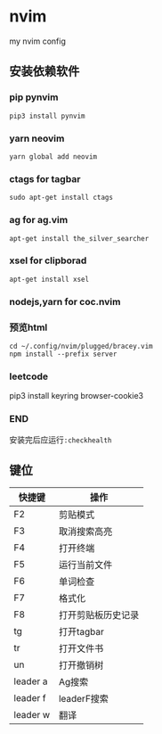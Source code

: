 # nvim

my nvim config

## 安装依赖软件

### pip pynvim

`pip3 install pynvim`

### yarn neovim

`yarn global add neovim`

### ctags for tagbar

`sudo apt-get install ctags`

### ag for ag.vim

`apt-get install the_silver_searcher`

### xsel for clipborad

`apt-get install xsel`

### nodejs,yarn for coc.nvim

### 预览html
```
cd ~/.config/nvim/plugged/bracey.vim
npm install --prefix server
```

### leetcode
pip3 install keyring browser-cookie3


### END
安装完后应运行`:checkhealth`
## 键位
| 快捷键   | 操作               |
|----------|--------------------|
| F2       | 剪贴模式           |
| F3       | 取消搜索高亮       |
| F4       | 打开终端           |
| F5       | 运行当前文件       |
| F6       | 单词检查           |
| F7       | 格式化             |
| F8       | 打开剪贴板历史记录 |
| tg       | 打开tagbar         |
| tr       | 打开文件书         |
| un       | 打开撤销树         |
| leader a | Ag搜索             |
| leader f | leaderF搜索        |
| leader w | 翻译               |



